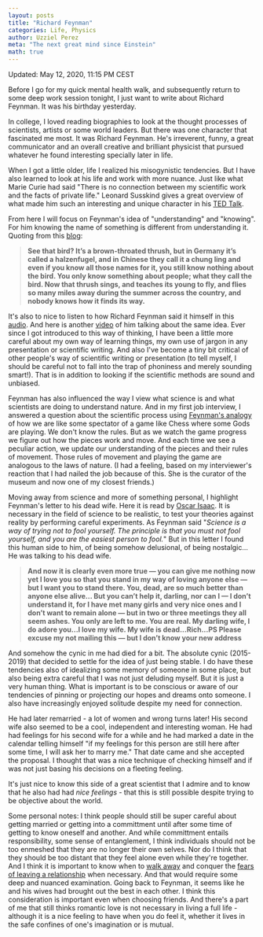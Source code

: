 ```yaml
---
layout: posts
title: "Richard Feynman"
categories: Life, Physics
author: Uzziel Perez
meta: "The next great mind since Einstein"
math: true
---
```


Updated: May 12, 2020, 11:15 PM CEST


Before I go for my quick mental health walk, and subsequently return to some deep work session tonight, I just want to write about Richard Feynman. It was his birthday yesterday.

In college, I loved reading biographies to look at the thought processes of scientists, artists or some world leaders. But there was one character that fascinated me most. It was Richard Feynman. He's irreverent, funny, a great communicator and an overall creative and brilliant physicist that pursued whatever he found interesting specially later in life.

When I got a little older, life I realized his misogynistic tendencies. But I have also learned to look at his life and work with more nuance. Just like what Marie Curie had said "There is no connection between my scientific work and the facts of private life." Leonard Susskind gives a great overview of what made him such an interesting and unique character in his [TED Talk](https://www.youtube.com/watch?v=6Waurx8e-1o).

From here I will focus on Feynman's idea of "understanding" and "knowing". For him knowing the name of something is different from understanding it. Quoting from this [blog](https://fs.blog/2015/01/richard-feynman-knowing-something/):

> **See that bird? It’s a brown-throated thrush, but in Germany it’s called a halzenfugel, and in Chinese they call it a chung ling and even if you know all those names for it, you still know nothing about the bird. You only know something about people; what they call the bird. Now that thrush sings, and teaches its young to fly, and flies so many miles away during the summer across the country, and nobody knows how it finds its way.**

It's also to nice to listen to how Richard Feynman said it himself in this [audio](https://www.youtube.com/watch?v=45trtAfWhYg). And here is another [video](https://www.youtube.com/watch?v=ga_7j72CVlc) of him talking about the same idea. Ever since I got introduced to this way of thinking, I have been a little more careful about my own way of learning things, my own use of jargon in any presentation or scientific writing. And also I've become a tiny bit critical of other people's way of scientific writing or presentation (to tell myself, I should be careful not to fall into the trap of phoniness and merely sounding smart!). That is in addition to looking if the scientific methods are sound and unbiased.

Feynman has also influenced the way I view what science is and what scientists are doing to understand nature. And in my first job interview, I answered a question about the scientific process using [Feynman's analogy](https://www.youtube.com/watch?v=o1dgrvlWML4) of how we are like some spectator of a game like Chess where some Gods are playing. We don't know the rules. But as we watch the game progress we figure out how the pieces work and move. And each time we see a peculiar action, we update our understanding of the pieces and their rules of movement. Those rules of movement and playing the game are analogous to the laws of nature. (I had a feeling, based on my interviewer's reaction that I had nailed the job because of this. She is the curator of the museum and now one of my closest friends.)

Moving away from science and more of something personal, I highlight Feynman's letter to his dead wife. Here it is read by [Oscar Isaac](https://www.youtube.com/watch?v=kVIx7luyuJw). It is necessary in the field of science to be realistic, to test your theories against reality by performing careful experiments. As Feynman said "*Science is a way of trying not to fool yourself. The principle is that you must not fool yourself, and you are the easiest person to fool.*" But in this letter I found this human side to him, of being somehow delusional, of being nostalgic... He was talking to his dead wife.


> **And now it is clearly even more true — you can give me nothing now yet I love you so that you stand in my way of loving anyone else — but I want you to stand there. You, dead, are so much better than anyone else alive... But you can’t help it, darling, nor can I — I don’t understand it, for I have met many girls and very nice ones and I don’t want to remain alone — but in two or three meetings they all seem ashes. You only are left to me. You are real. My darling wife, I do adore you...I love my wife. My wife is dead...Rich...PS Please excuse my not mailing this — but I don’t know your new address**
>

And somehow the cynic in me had died for a bit. The absolute cynic (2015-2019) that decided to settle for the idea of just being stable. I do have these tendencies also of idealizing some memory of someone in some place, but also being extra careful that I was not just deluding myself. But it is just a very human thing. What is important is to be conscious or aware of our tendencies of pinning or projecting our hopes and dreams onto someone. I also have increasingly enjoyed solitude despite my need for connection.

He had later remarried - a lot of women and wrong turns later! His second wife also seemed to be a cool, independent and interesting woman. He had had feelings for his second wife for a while and he had marked a date in the calendar telling himself "if my feelings for this person are still here after some time, I will ask her to marry me." That date came and she accepted the proposal. I thought that was a nice technique of checking himself and if was not just basing his decisions on a fleeting feeling.

It's just nice to know this side of a great scientist that I admire and to know that he also had had *nice feelings* - that this is still possible despite trying to be objective about the world.

Some personal notes: I think people should still be super careful about getting married or getting into a committment until after some time of getting to know oneself and another. And while committment entails responsibility, some sense of entanglement, I think individuals should not be too enmeshed that they are no longer their own selves. Nor do I think that they should be too distant that they feel alone even while they're together. And I think it is important to know when to [walk away](https://www.youtube.com/watch?v=YGV5o6UHjxM) and conquer the [fears of leaving a relationship](https://www.youtube.com/watch?v=PRhQMf5HMHU) when necessary. And that would require some deep and nuanced examination. Going back to Feynman, it seems like he and his wives had brought out the best in each other. I think this consideration is important even when choosing friends. And there's a part of me that still thinks romantic love is not necessary in living a full life - although it is a nice feeling to have when you do feel it, whether it lives in the safe confines of one's imagination or is mutual.
